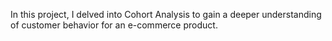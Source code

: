 In this project, I delved into Cohort Analysis to gain a deeper understanding of customer behavior for an e-commerce product.
